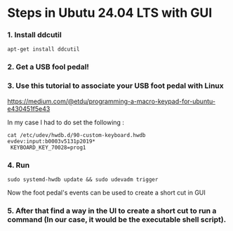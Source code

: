 # Steps in Ubutu 24.04 LTS with GUI

### 1. Install ddcutil  
```
apt-get install ddcutil
```
### 2. Get a USB fool pedal!

### 3. Use this tutorial to associate your USB foot pedal with Linux
https://medium.com/@etdu/programming-a-macro-keypad-for-ubuntu-e430451f5e43

In my case I had to do set the following :
```
cat /etc/udev/hwdb.d/90-custom-keyboard.hwdb  
evdev:input:b0003v5131p2019*
 KEYBOARD_KEY_70028=prog1
```
### 4. Run
```
sudo systemd-hwdb update && sudo udevadm trigger
```
Now the foot pedal's events can be used to create a short cut in GUI

### 5. After that find a way in the UI to create a short cut to run a command (In our case, it would be the executable shell script).


